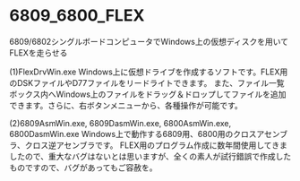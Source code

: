 # 6809_6800_FLEX
6809/6802シングルボードコンピュータでWindows上の仮想ディスクを用いてFLEXを走らせる

(1)FlexDrvWin.exe
Windows上に仮想ドライブを作成するソフトです。FLEX用のDSKファイルやD77ファイルをリードライトできます。
また、ファイル一覧ボックス内へWindows上のファイルをドラッグ＆ドロップしてファイルを追加できます。さらに、右ボタンメニューから、各種操作が可能です。

(2)6809AsmWin.exe, 6809DasmWin.exe, 6800AsmWin.exe, 6800DasmWin.exe
Windows上で動作する6809用、6800用のクロスアセンブラ、クロス逆アセンブラです。
FLEX用のプログラム作成に数年間使用してきましたので、重大なバグはないとは思いますが、全くの素人が試行錯誤で作成したものですので、バグがあってもご容赦を。

